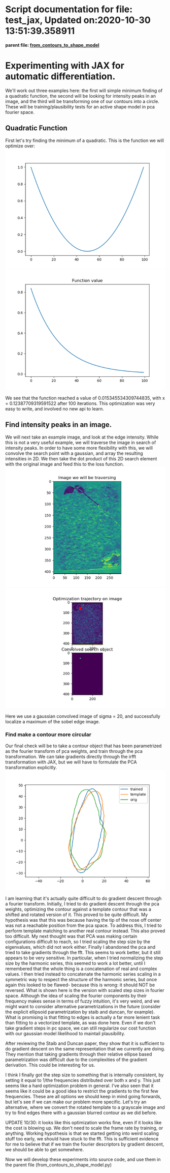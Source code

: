 
Script documentation for file: test_jax, Updated on:2020-10-30 13:51:39.358911
==============================================================================
 
  
**parent file: [from_contours_to_shape_model](./from_contours_to_shape_model.md)**
# Experimenting with JAX for automatic differentiation.


We'll work out three examples here: the first will simple minimum finding of a quadratic function, the second will be looking for intensity peaks in an image, and the third will be transforming one of our contours into a circle. These will be training/plausibility tests for an active shape model in pca fourier space.
## Quadratic Function


First let's try finding the minimum of a quadratic. This is the function we will optimize over:  
<img src="./images/quadratic_function.png" />  
<img src="./images/example_evaluation_trajectory.png" />

We see that the function reached a value of 0.015345534309744835, with x = 0.12387709319591522 after 100 iterations. This optimization was very easy to write, and involved no new api to learn.
## Find intensity peaks in an image.


We will next take an example image, and look at the edge intensity. While this is not a very useful example, we will traverse the image in search of intensity peaks. In order to have some more flexibility with this, we will convolve the search point with a gaussian, and array the resulting intensities in 2D. We then take the dot product of this 2D search element with the original image and feed this to the loss function.  
<img src="./images/traverseimage.png" />  
<img src="./images/optimized_image_search_element.png" />

Here we use a gaussian convolved image of sigma = 20, and successfully localize a maximum of the sobel edge image.
### Find make a contour more circular


Our final check will be to take a contour object that has been parametrized as the fourier transform of pca weights, and train through the pca transformation. We can take gradients directly through the irfft transformation with JAX, but we will have to formulate the PCA transformation explicitly.   
<img src="./images/grad_descent_image.png" />

I am learning that it's actually quite difficult to do gradient descent through a fourier transform. Initially, I tried to do gradient descent through the pca weights, optimizing the contour against a template contour that was a shifted and rotated version of it. This proved to be quite difficult. My hypothesis was that this was because having the tip of the nose off center was not a reachable position from the pca space. To address this, I tried to perform template matching to another real contour instead. This also proved too difficult. My next thought was that PCA was making certain configurations difficult to reach, so I tried scaling the step size by the eigenvalues, which did not work either. Finally I abandoned the pca and tried to take gradients through the fft. This seems to work better, but it still appears to be very sensitive. In particular, when I tried normalizing the step size by the harmonic series, this seemed to work a lot better, until I remembered that the whole thing is a concatenation of real and complex values. I then tried instead to concatenate the harmonic series scaling in a symmetric way to respect the structure of the harmonic series, but once again this looked to be flawed- because this is wrong: it should NOT be reversed. What is shown here is the version with scaled step sizes in fourier space. Although the idea of scaling the fourier components by their frequency makes sense in terms of fuzzy intuition, it's very weird, and we might want to consider alternative parametrizations in the future (consider the explicit ellipsoid parametrization by staib and duncan, for example). What is promising is that fitting to edges is actually a far more lenient task than fitting to a vectorized template, as was done here. Even if we don't take gradient steps in pc space, we can still regularize our cost function with our gaussian model likelihood to maintail plausibility.

After reviewing the Staib and Duncan paper, they show that it is sufficient to do gradient descent on the same representation that we currently are doing. They mention that taking gradients through their relative ellipse based parametrization was difficult due to the complexities of the gradient derivation. This could be interesting for us.

I think I finally got the step size to something that is internally consistent, by setting it equal to 1/the frequencies distributed over both x and y. This just seems like a hard optimization problem in general. I've also seen that it seems like it could be a good idea to restrict the gradients to the first few frequencies. These are all options we should keep in mind going forwards, but let's see if we can make our problem more specific. Let's try an alternative, where we convert the rotated template to a grayscale image and try to find edges there with a gaussian blurred contour as we did before. 

UPDATE 10/30: it looks like this optimization works fine, even if it looks like the cost is blowing up. We don't need to scale the frame rate by training, or anything. Working hypothesis is that we started getting into weird scaling stuff too early, we should have stuck to the fft. This is sufficient evidence for me to believe that if we train the fourier descriptors by gradient descent, we should be able to get somewhere.

Now we will develop these experiments into source code, and use them in the parent file (from_contours_to_shape_model.py)